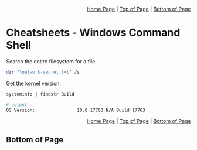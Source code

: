 <p align="right">
  <a href="/README.md">Home Page</a> |
  <a href="/CheatSheets/metawork_windows_command_shell.md">Top of Page</a> |
  <a href="/CheatSheets/metawork_windows_command_shell.md#bottom-of-page">Bottom of Page</a>
</p>

# Cheatsheets - Windows Command Shell
Search the entire filesystem for a file. 
```bash
dir "\network-secret.txt" /s
```

Get the kernel version.
```bash
systeminfo | findstr Build

# output
OS Version:                10.0.17763 N/A Build 17763
```

<p align="right">
  <a href="/README.md">Home Page</a> |
  <a href="/CheatSheets/metawork_windows_command_shell.md">Top of Page</a> |
  <a href="/CheatSheets/metawork_windows_command_shell.md#bottom-of-page">Bottom of Page</a>
</p>

## Bottom of Page
